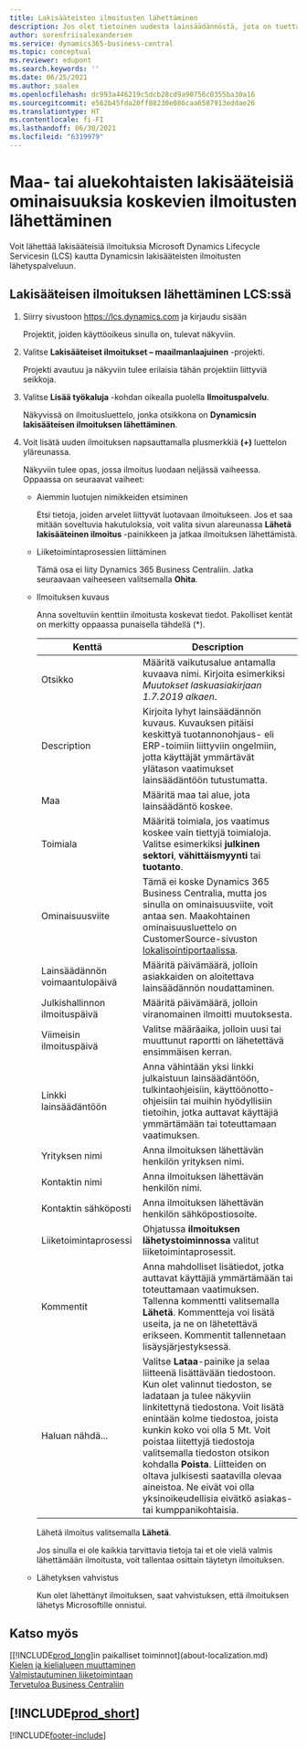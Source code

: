 ```yaml
---
title: Lakisääteisten ilmoitusten lähettäminen
description: Jos olet tietoinen uudesta lainsäädännöstä, jota on tuettava Business Centralissa, voit lähettää lakisääteisen ilmoituksen tuotetiimille tämän oppaan ohjeiden avulla.
author: sorenfriisalexandersen
ms.service: dynamics365-business-central
ms.topic: conceptual
ms.reviewer: edupont
ms.search.keywords: ''
ms.date: 06/25/2021
ms.author: soalex
ms.openlocfilehash: dc993a446219c5dcb28cd9a90756c0355ba30a16
ms.sourcegitcommit: e562b45fda20ff88230e086caa6587913eddae26
ms.translationtype: HT
ms.contentlocale: fi-FI
ms.lasthandoff: 06/30/2021
ms.locfileid: "6319979"
---
```

# <a name="submit-alerts-about-countryregion-specific-regulatory-features"></a>Maa- tai aluekohtaisten lakisääteisiä ominaisuuksia koskevien ilmoitusten lähettäminen

Voit lähettää lakisääteisiä ilmoituksia Microsoft Dynamics Lifecycle Servicesin (LCS) kautta Dynamicsin lakisääteisten ilmoitusten lähetyspalveluun.  

## <a name="to-submit-a-regulatory-alert-in-lcs"></a>Lakisääteisen ilmoituksen lähettäminen LCS:ssä

1. Siirry sivustoon https://lcs.dynamics.com ja kirjaudu sisään  

    Projektit, joiden käyttöoikeus sinulla on, tulevat näkyviin.

2. Valitse **Lakisääteiset ilmoitukset – maailmanlaajuinen** -projekti.

    Projekti avautuu ja näkyviin tulee erilaisia tähän projektiin liittyviä seikkoja.

3. Valitse **Lisää työkaluja** -kohdan oikealla puolella **Ilmoituspalvelu**.

    Näkyvissä on ilmoitusluettelo, jonka otsikkona on **Dynamicsin lakisääteisen ilmoituksen lähettäminen**.

4. Voit lisätä uuden ilmoituksen napsauttamalla plusmerkkiä **(+)** luettelon yläreunassa.

    Näkyviin tulee opas, jossa ilmoitus luodaan neljässä vaiheessa. Oppaassa on seuraavat vaiheet:
    - Aiemmin luotujen nimikkeiden etsiminen

        Etsi tietoja, joiden arvelet liittyvät luotavaan ilmoitukseen. Jos et saa mitään soveltuvia hakutuloksia, voit valita sivun alareunassa **Lähetä lakisääteinen ilmoitus** -painikkeen ja jatkaa ilmoituksen lähettämistä.
    - Liiketoimintaprosessien liittäminen

        Tämä osa ei liity Dynamics 365 Business Centraliin. Jatka seuraavaan vaiheeseen valitsemalla **Ohita**.
    - Ilmoituksen kuvaus

        Anna soveltuviin kenttiin ilmoitusta koskevat tiedot. Pakolliset kentät on merkitty oppaassa punaisella tähdellä (\*).

        |Kenttä        |Description                               |
        |-------------|------------------------------------------|
        |Otsikko  | Määritä vaikutusalue antamalla kuvaava nimi. Kirjoita esimerkiksi *Muutokset laskuasiakirjaan 1.7.2019 alkaen*. |
        |Description  | Kirjoita lyhyt lainsäädännön kuvaus. Kuvauksen pitäisi keskittyä tuotannonohjaus- eli ERP-toimiin liittyviin ongelmiin, jotta käyttäjät ymmärtävät ylätason vaatimukset lainsäädäntöön tutustumatta.|
        |Maa  | Määritä maa tai alue, jota lainsäädäntö koskee.|
        |Toimiala| Määritä toimiala, jos vaatimus koskee vain tiettyjä toimialoja. Valitse esimerkiksi **julkinen sektori**, **vähittäismyynti** tai **tuotanto**.|
        |Ominaisuusviite  | Tämä ei koske Dynamics 365 Business Centralia, mutta jos sinulla on ominaisuusviite, voit antaa sen. Maakohtainen ominaisuusluettelo on CustomerSource-sivuston [lokalisointiportaalissa](/dynamics/s-e/). |
        |Lainsäädännön voimaantulopäivä  | Määritä päivämäärä, jolloin asiakkaiden on aloitettava lainsäädännön noudattaminen.|
        |Julkishallinnon ilmoituspäivä  | Määritä päivämäärä, jolloin viranomainen ilmoitti muutoksesta.|
        |Viimeisin ilmoituspäivä  | Valitse määräaika, jolloin uusi tai muuttunut raportti on lähetettävä ensimmäisen kerran.|
        |Linkki lainsäädäntöön  | Anna vähintään yksi linkki julkaistuun lainsäädäntöön, tulkintaohjeisiin, käyttöönotto-ohjeisiin tai muihin hyödyllisiin tietoihin, jotka auttavat käyttäjiä ymmärtämään tai toteuttamaan vaatimuksen.|
        |Yrityksen nimi  | Anna ilmoituksen lähettävän henkilön yrityksen nimi.|
        |Kontaktin nimi  | Anna ilmoituksen lähettävän henkilön nimi. |
        |Kontaktin sähköposti  | Anna ilmoituksen lähettävän henkilön sähköpostiosoite.|
        |Liiketoimintaprosessi  | Ohjatussa **ilmoituksen lähetystoiminnossa** valitut liiketoimintaprosessit.|
        |Kommentit  | Anna mahdolliset lisätiedot, jotka auttavat käyttäjiä ymmärtämään tai toteuttamaan vaatimuksen. Tallenna kommentti valitsemalla **Lähetä**. Kommentteja voi lisätä useita, ja ne on lähetettävä erikseen. Kommentit tallennetaan lisäysjärjestyksessä. |
        |Haluan nähdä...  | Valitse **Lataa**-painike ja selaa liitteenä lisättävään tiedostoon. Kun olet valinnut tiedoston, se ladataan ja tulee näkyviin linkitettynä tiedostona. Voit lisätä enintään kolme tiedostoa, joista kunkin koko voi olla 5 Mt. Voit poistaa liitettyjä tiedostoja valitsemalla tiedoston otsikon kohdalla **Poista**. Liitteiden on oltava julkisesti saatavilla olevaa aineistoa. Ne eivät voi olla yksinoikeudellisia eivätkö asiakas- tai kumppanikohtaisia.|

        Lähetä ilmoitus valitsemalla **Lähetä**.

        Jos sinulla ei ole kaikkia tarvittavia tietoja tai et ole vielä valmis lähettämään ilmoitusta, voit tallentaa osittain täytetyn ilmoituksen.

    - Lähetyksen vahvistus

      Kun olet lähettänyt ilmoituksen, saat vahvistuksen, että ilmoituksen lähetys Microsoftille onnistui.

## <a name="see-also"></a>Katso myös

[[!INCLUDE[prod_long](includes/prod_long.md)]in paikalliset toiminnot](about-localization.md)  
[Kielen ja kielialueen muuttaminen](about-locale-language.md)  
[Valmistautuminen liiketoimintaan](ui-get-ready-business.md)  
[Tervetuloa Business Centraliin](index.md)  

## [!INCLUDE[prod_short](includes/free_trial_md.md)]  


[!INCLUDE[footer-include](includes/footer-banner.md)]